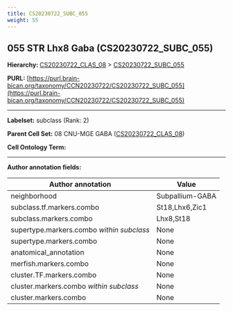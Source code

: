 ```yaml
---
title: CS20230722_SUBC_055
weight: 55
---
```

## 055 STR Lhx8 Gaba (CS20230722_SUBC_055)
<b>Hierarchy: </b>
[CS20230722_CLAS_08](../CS20230722_CLAS_08) >
[CS20230722_SUBC_055](../CS20230722_SUBC_055)

**PURL:** [https://purl.brain-bican.org/taxonomy/CCN20230722/CS20230722_SUBC_055](https://purl.brain-bican.org/taxonomy/CCN20230722/CS20230722_SUBC_055)

---


**Labelset:** subclass (Rank: 2)

**Parent Cell Set:** 08 CNU-MGE GABA ([CS20230722_CLAS_08](../CS20230722_CLAS_08))



**Cell Ontology Term:** 

[MARKER GENES.]: #


---

[TRANSFERRED ANNOTATIONS.]: #


[AUTHOR ANNOTATION FIELDS.]: #


**Author annotation fields:**

| Author annotation | Value |
|-------------------|-------|
|neighborhood|Subpallium-GABA|
|subclass.tf.markers.combo|St18,Lhx6,Zic1|
|subclass.markers.combo|Lhx8,St18|
|supertype.markers.combo _within subclass_|None|
|supertype.markers.combo|None|
|anatomical_annotation|None|
|merfish.markers.combo|None|
|cluster.TF.markers.combo|None|
|cluster.markers.combo _within subclass_|None|
|cluster.markers.combo|None|
